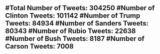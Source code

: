 #Total Number of Tweets: 304250 
#Number of Clinton Tweets: 101142
#Number of Trump Tweets: 84934
#Number of Sanders Tweets: 80343
#Number of Rubio Tweets: 22638
#Number of Bush Tweets: 8187
#Number of Carson Tweets: 7008
---
